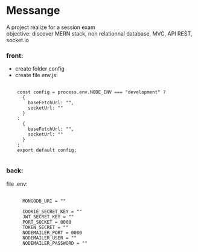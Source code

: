 # Messange
A project realize for a session exam </br>
  objective: discover MERN stack, non relationnal database, MVC, API REST, socket.io

<h3>front:</h3>
<ul>
  <li>create folder config </li>
  <li> create file env.js: </li>
</ul>
<pre>
  <code>
    const config = process.env.NODE_ENV === "development" ?
      {
        baseFetchUrl: "",
        socketUrl: ""
      }
    :
      {
        baseFetchUrl: "",
        socketUrl: ""
      }
    ;
    export default config;
  </code>
</pre>
      
<h3>back:</h3>
  file .env:
  <pre>
    <code>
      MONGODB_URI = "" </br>
      COOKIE_SECRET_KEY = ""
      JWT_SECRET_KEY = ""
      PORT_SOCKET = 0000
      TOKEN_SECRET = ""
      NODEMAILER_PORT = 0000
      NODEMAILER_USER = ""
      NODEMAILER_PASSWORD = ""
    </code>
  </pre>

